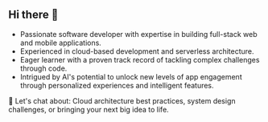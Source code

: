 ## Hi there 👋

- Passionate software developer with expertise in building full-stack web and mobile applications.
- Experienced in cloud-based development and serverless architecture.
- Eager learner with a proven track record of tackling complex challenges through code.
- Intrigued by AI's potential to unlock new levels of app engagement through personalized experiences and intelligent features.

💬 Let's chat about: Cloud architecture best practices, system design challenges, or bringing your next big idea to life.

<!--
**nirgluzman/nirgluzman** is a ✨ _special_ ✨ repository because its `README.md` (this file) appears on your GitHub profile.

Here are some ideas to get you started:

- 🔭 I’m currently working on ...
- 🌱 I’m currently learning ...
- 👯 I’m looking to collaborate on ...
- 🤔 I’m looking for help with ...
- 💬 Ask me about ...
- 📫 How to reach me: ...
- 😄 Pronouns: ...
- ⚡ Fun fact: ...
-->
